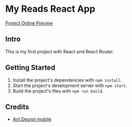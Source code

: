 # My Reads React App

[Project Online Preview](http://jinyunmo.com/My-Reads-React-App/)

## Intro

This is my first project with React and React Router.

## Getting Started

1. Install the project's dependencies with `npm install`.
2. Start the project's development server with `npm start`.
3. Build the project's files with `npm run build`.

## Credits

* [Ant Design mobile](https://github.com/ant-design/ant-design-mobile)